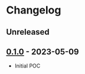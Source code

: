 # Changelog

## Unreleased

## [0.1.0] - 2023-05-09

- Initial POC

[0.1.0]: (https://github.com/acalvino4/twig-embed-implicit-default/releases/tag/0.1.0)
